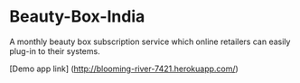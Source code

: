 Beauty-Box-India
================

A monthly beauty box subscription service which online retailers can easily plug-in to their systems.

[Demo app link] (http://blooming-river-7421.herokuapp.com/)
